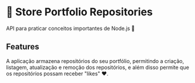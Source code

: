 # 📁 Store Portfolio Repositories 

API para praticar conceitos importantes de Node.js 🚀

## Features
A aplicação armazena repositórios do seu portfólio, permitindo a criação, listagem, atualização e remoção dos repositórios, e além disso permite que os repositórios possam receber "likes" ❤.
